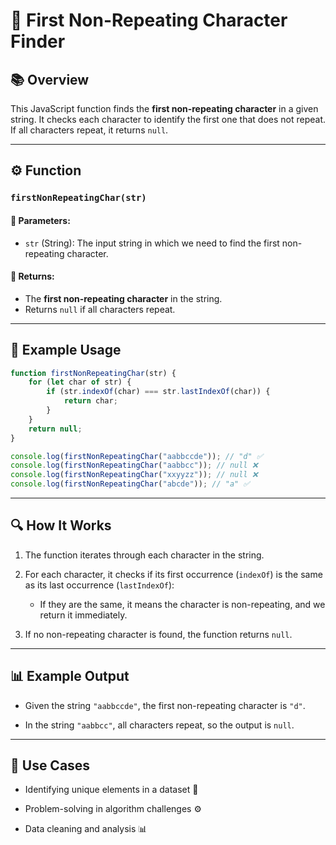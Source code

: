 # 🧩 First Non-Repeating Character Finder

## 📚 Overview
This JavaScript function finds the **first non-repeating character** in a given string. It checks each character to identify the first one that does not repeat. If all characters repeat, it returns `null`.

---

## ⚙️ Function

### `firstNonRepeatingChar(str)`

#### 🧾 Parameters:
- `str` (String): The input string in which we need to find the first non-repeating character.

#### 🎯 Returns:
- The **first non-repeating character** in the string.
- Returns `null` if all characters repeat.

---

## 🧪 Example Usage

```javascript
function firstNonRepeatingChar(str) {
    for (let char of str) {
        if (str.indexOf(char) === str.lastIndexOf(char)) {
            return char;
        }
    }
    return null;
}

console.log(firstNonRepeatingChar("aabbccde")); // "d" ✅
console.log(firstNonRepeatingChar("aabbcc")); // null ❌
console.log(firstNonRepeatingChar("xxyyzz")); // null ❌
console.log(firstNonRepeatingChar("abcde")); // "a" ✅
```

---
## 🔍 How It Works
1. The function iterates through each character in the string.

2. For each character, it checks if its first occurrence (`indexOf`) is the same as its last occurrence (`lastIndexOf`):

    - If they are the same, it means the character is non-repeating, and we return it immediately.

3. If no non-repeating character is found, the function returns `null`.

---
## 📊 Example Output
- Given the string `"aabbccde"`, the first non-repeating character is `"d"`.

- In the string `"aabbcc"`, all characters repeat, so the output is `null`.

---
## 🚀 Use Cases
- Identifying unique elements in a dataset 🔢

- Problem-solving in algorithm challenges ⚙️

- Data cleaning and analysis 📊

